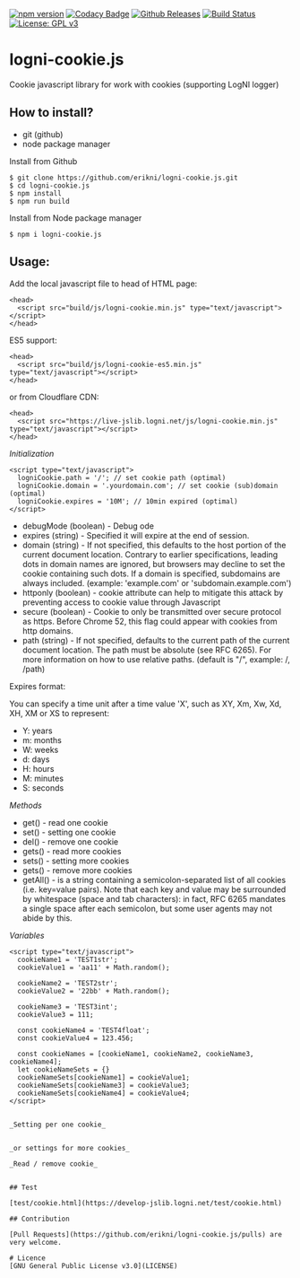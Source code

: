 [![npm version](http://img.shields.io/npm/v/logni-cookie.js.svg?style=flat)](https://npmjs.org/package/logni-cookie.js "View this project on npm")
[![Codacy Badge](https://api.codacy.com/project/badge/Grade/42bc87cd688e4ac5bf41623f3c24373b)](https://www.codacy.com/app/erikni/logni-cookie.js?utm_source=github.com&amp;utm_medium=referral&amp;utm_content=erikni/logni-cookie.js&amp;utm_campaign=Badge_Grade)
[![Github Releases](https://img.shields.io/github/downloads/atom/atom/latest/total.svg)](https://github.com/erikni/logni-cookie.js/releases)
[![Build Status](https://secure.travis-ci.org/erikni/logni-cookie.js.png?branch=master)](http://travis-ci.org/erikni/logni-cookie.js)
[![License: GPL v3](https://img.shields.io/badge/License-GPLv3-blue.svg)](LICENCE)

# logni-cookie.js
Cookie javascript library for work with cookies (supporting LogNI logger)

## How to install?
- git (github)
- node package manager


Install from Github
```
$ git clone https://github.com/erikni/logni-cookie.js.git
$ cd logni-cookie.js
$ npm install
$ npm run build
```

Install from Node package manager
```
$ npm i logni-cookie.js
```


## Usage:

Add the local javascript file to head of HTML page:
```
<head>
  <script src="build/js/logni-cookie.min.js" type="text/javascript"></script>
</head>
```

ES5 support:
```
<head>
  <script src="build/js/logni-cookie-es5.min.js" type="text/javascript"></script>
</head>
```

or from Cloudflare CDN:
```
<head>
  <script src="https://live-jslib.logni.net/js/logni-cookie.min.js" type="text/javascript"></script>
</head>
```


_Initialization_
```
<script type="text/javascript">
  logniCookie.path = '/'; // set cookie path (optimal)
  logniCookie.domain = '.yourdomain.com'; // set cookie (sub)domain (optimal)
  logniCookie.expires = '10M'; // 10min expired (optimal)
</script>
```
- debugMode (boolean) - Debug ode
- expires (string) - Specified it will expire at the end of session.
- domain (string) - If not specified, this defaults to the host portion of the current document location. Contrary to earlier specifications, leading dots in domain names are ignored, but browsers may decline to set the cookie containing such dots. If a domain is specified, subdomains are always included. (example: 'example.com' or 'subdomain.example.com')
- httponly (boolean) - cookie attribute can help to mitigate this attack by preventing access to cookie value through Javascript
- secure (boolean) - Cookie to only be transmitted over secure protocol as https. Before Chrome 52, this flag could appear with cookies from http domains.
- path (string) - If not specified, defaults to the current path of the current document location. The path must be absolute (see RFC 6265). For more information on how to use relative paths. (default is "/", example: /, /path)


Expires format:

You can specify a time unit after a time value 'X', such as XY, Xm, Xw, Xd, XH, XM or XS to represent: 
- Y: years
- m: months
- W: weeks
- d: days
- H: hours 
- M: minutes 
- S: seconds

_Methods_

- get() - read one cookie
- set() - setting one cookie
- del() - remove one cookie
- gets() - read more cookies
- sets() - setting more cookies
- gets() - remove more cookies
- getAll() - is a string containing a semicolon-separated list of all cookies (i.e. key=value pairs). Note that each key and value may be surrounded by whitespace (space and tab characters): in fact, RFC 6265 mandates a single space after each semicolon, but some user agents may not abide by this.


_Variables_
```
<script type="text/javascript">
  cookieName1 = 'TEST1str';
  cookieValue1 = 'aa11' + Math.random();

  cookieName2 = 'TEST2str';
  cookieValue2 = '22bb' + Math.random();

  cookieName3 = 'TEST3int';
  cookieValue3 = 111;

  const cookieName4 = 'TEST4float';
  const cookieValue4 = 123.456;

  const cookieNames = [cookieName1, cookieName2, cookieName3, cookieName4];
  let cookieNameSets = {}
  cookieNameSets[cookieName1] = cookieValue1;
  cookieNameSets[cookieName3] = cookieValue3;
  cookieNameSets[cookieName4] = cookieValue4;
</script>


_Setting per one cookie_
```
<script type="text/javascript">
  logniCookie.set(cookieName1, cookieValue1, '2H', 'differentdomain.com'); // 2hour
  logniCookie.set(cookieName1, cookieValue1, '3w'); // 3 week
  logniCookie.set(cookieName1, cookieValue1, '10S'); // 10 second
  logniCookie.set(cookieName1, cookieValue1, 10); // 10 second (alias for '10s')
</script>
```

_or settings for more cookies_
```
<script type="text/javascript">
  logniCookie.sets(cookieNameSets, 'differentdomain.com'); // 2hour
</script>

```
_Read / remove cookie_
```
<script type="text/javascript">
  logniCookie.get(cookieName); // one cookie
  logniCookie.gets(cookieNames); // more cookies
  
  logniCookie.del(cookieName); // one cookie
  logniCookie.dels(cookieName); // more cookies
</script>
```

## Test

[test/cookie.html](https://develop-jslib.logni.net/test/cookie.html)

## Contribution

[Pull Requests](https://github.com/erikni/logni-cookie.js/pulls) are very welcome.

# Licence
[GNU General Public License v3.0](LICENSE)
